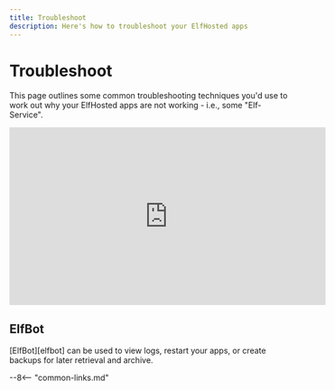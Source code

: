 ```yaml
---
title: Troubleshoot
description: Here's how to troubleshoot your ElfHosted apps
---
```


# Troubleshoot

This page outlines some common troubleshooting techniques you'd use to work out why your ElfHosted apps are not working - i.e., some "Elf-Service".

<iframe width="560" height="315" src="https://www.youtube.com/embed/gdZaPHvpJCo?si=FPScroHIHfUMuOMe" title="YouTube video player" frameborder="0" allow="accelerometer; autoplay; clipboard-write; encrypted-media; gyroscope; picture-in-picture; web-share" referrerpolicy="strict-origin-when-cross-origin" allowfullscreen></iframe>

## ElfBot

[ElfBot][elfbot] can be used to view logs, restart your apps, or create backups for later retrieval and archive.

--8<-- "common-links.md"